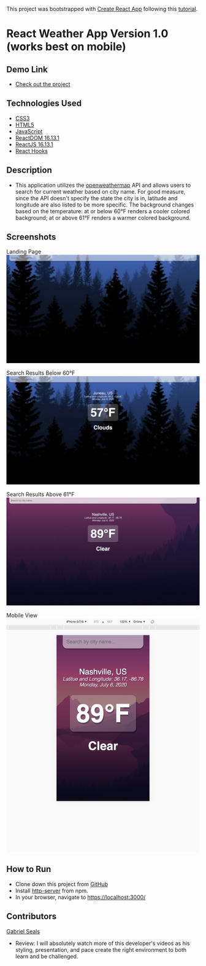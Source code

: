 This project was bootstrapped with [Create React App](https://github.com/facebook/create-react-app) following this [tutorial](https://youtu.be/GuA0_Z1llYU).

# React Weather App Version 1.0 (works best on mobile)

## Demo Link

* [Check out the project](https://reactweatherapp-51133.firebaseapp.com)

## Technologies Used

* [CSS3](https://www.w3.org/Style/CSS/Overview.en.html)
* [HTML5](https://html.spec.whatwg.org/multipage/)
* [JavaScript](https://www.javascript.com/)
* [ReactDOM 16.13.1](https://www.npmjs.com/package/react-dom)
* [ReactJS 16.13.1](https://reactjs.org/docs/create-a-new-react-app.html)
* [React Hooks](https://reactjs.org/docs/hooks-intro.html)

## Description

* This application utilizes the [openweathermap](https://openweathermap.org/api) API and allows users to search for current weather based on city name. For good measure, since the API doesn't specify the state the city is in, latitude and longitude are also listed to be more specific. The background changes based on the temperature: at or below 60°F renders a cooler colored background; at or above 61°F renders a warmer colored background.

## Screenshots

Landing Page
![Landing Page](https://raw.githubusercontent.com/gseals/ReactWeatherApp/master/screenshots/Landing%20Page.png)

Search Results Below 60°F
![Search Results Below 60](https://raw.githubusercontent.com/gseals/ReactWeatherApp/master/screenshots/Search%20Results%20below%2060.png)

Search Results Above 61°F
![Search Results Above 60](https://raw.githubusercontent.com/gseals/ReactWeatherApp/master/screenshots/Search%20Results%20above%2060.png)

Mobile View
![Mobile View](https://raw.githubusercontent.com/gseals/ReactWeatherApp/master/screenshots/Mobile%20View.png)

## How to Run

* Clone down this project from [GitHub](https://github.com/gseals/ReactWeatherApp)
* Install [http-server](https://www.npmjs.com/package/http-server) from npm.
* In your browser, navigate to [https://localhost:3000/](https://localhost:3000/)

## Contributors

[Gabriel Seals](https://github.com/gseals)

* Review: I will absolutely watch more of this developer's videos as his styling, presentation, and pace create the right environment to both learn and be challenged.
